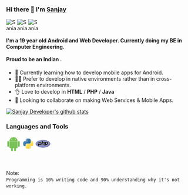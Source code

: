 ### Hi there 👋 I'm [Sanjay](https://twitter.com/SanjayDevTech)

<a title="Dev" href="https://dev.to/sanjaydevtech">
  <img align="left" src="https://d2fltix0v2e0sb.cloudfront.net/dev-badge.svg" alt="Sanjay Developer's DEV Profile" height="30" width="30">
</a>
<a title="Twitter" href="https://twitter.com/SanjayDevTech">
  <img align="left" alt="SanjayDevTech Twitter" src="https://raw.githubusercontent.com/SanjayDevTech/SanjayDevTech/master/assets/twitter-circled.svg" height="30" width="30">
</a>
<a title="YouTube Channel" href="https://www.youtube.com/SanjayDeveloper">
  <img align="left" alt="Sanjay Developer YouTube Channel" src="https://raw.githubusercontent.com/SanjayDevTech/SanjayDevTech/master/assets/play-button.svg" height="30" width="30">
</a>
<br clear="all"/>
<h4>
I'm a 19 year old Android and Web Developer. Currently doing my BE in Computer Engineering.<br/><br/>
Proud to be an Indian .
</h4>

- 🌱 Currently learning how to develop mobile apps for Android.
- 🙋‍♂️ Prefer to develop in native environments rather than in cross-platform environments.
- 👌 Love to develop in **HTML** / **PHP** / **Java**
- 👯 Looking to collaborate on making Web Services & Mobile Apps.

<a title="Sanjay Developer's github stats" href="https://github.com/SanjayDevTech/">
  <img alt="Sanjay Developer's github stats" src="https://github-readme-stats.vercel.app/api?username=SanjayDevTech&include_all_commits=true&show_icons=true&theme=nightowl" />
</a><br/>

### Languages and Tools
<img title="Android" align="left" src="https://raw.githubusercontent.com/github/explore/80688e429a7d4ef2fca1e82350fe8e3517d3494d/topics/android/android.png" width="40px">
<img title="Python" align="left" src="https://raw.githubusercontent.com/github/explore/80688e429a7d4ef2fca1e82350fe8e3517d3494d/topics/python/python.png" width="40px">
<img title="PHP" align="left" src="https://raw.githubusercontent.com/github/explore/ccc16358ac4530c6a69b1b80c7223cd2744dea83/topics/php/php.png" width="40px">
<br clear="all"/><br/><br/><br/>
Note:
<code title="Just for fun">
Programming is 10% writing code and 90% understanding why it's not working.</code>
